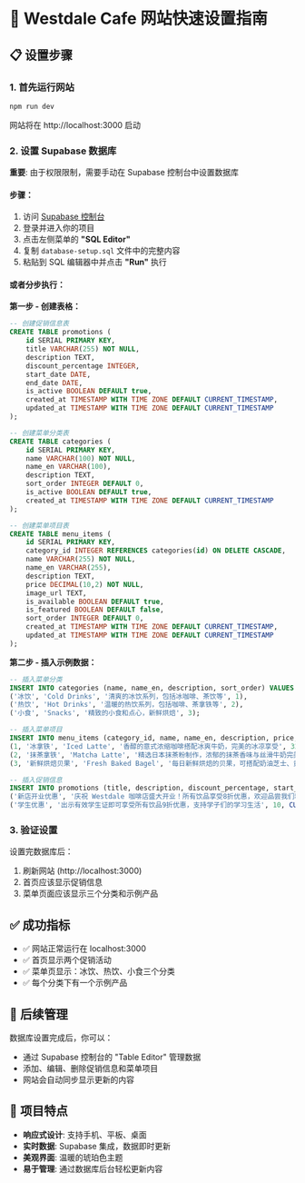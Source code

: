# 🚀 Westdale Cafe 网站快速设置指南

## 📋 设置步骤

### 1. 首先运行网站
```bash
npm run dev
```
网站将在 http://localhost:3000 启动

### 2. 设置 Supabase 数据库

**重要**: 由于权限限制，需要手动在 Supabase 控制台中设置数据库

#### 步骤：
1. 访问 [Supabase 控制台](https://supabase.com)
2. 登录并进入你的项目
3. 点击左侧菜单的 **"SQL Editor"**
4. 复制 `database-setup.sql` 文件中的完整内容
5. 粘贴到 SQL 编辑器中并点击 **"Run"** 执行

#### 或者分步执行：

**第一步 - 创建表格：**
```sql
-- 创建促销信息表
CREATE TABLE promotions (
    id SERIAL PRIMARY KEY,
    title VARCHAR(255) NOT NULL,
    description TEXT,
    discount_percentage INTEGER,
    start_date DATE,
    end_date DATE,
    is_active BOOLEAN DEFAULT true,
    created_at TIMESTAMP WITH TIME ZONE DEFAULT CURRENT_TIMESTAMP,
    updated_at TIMESTAMP WITH TIME ZONE DEFAULT CURRENT_TIMESTAMP
);

-- 创建菜单分类表  
CREATE TABLE categories (
    id SERIAL PRIMARY KEY,
    name VARCHAR(100) NOT NULL,
    name_en VARCHAR(100),
    description TEXT,
    sort_order INTEGER DEFAULT 0,
    is_active BOOLEAN DEFAULT true,
    created_at TIMESTAMP WITH TIME ZONE DEFAULT CURRENT_TIMESTAMP
);

-- 创建菜单项目表
CREATE TABLE menu_items (
    id SERIAL PRIMARY KEY,
    category_id INTEGER REFERENCES categories(id) ON DELETE CASCADE,
    name VARCHAR(255) NOT NULL,
    name_en VARCHAR(255),
    description TEXT,
    price DECIMAL(10,2) NOT NULL,
    image_url TEXT,
    is_available BOOLEAN DEFAULT true,
    is_featured BOOLEAN DEFAULT false,
    sort_order INTEGER DEFAULT 0,
    created_at TIMESTAMP WITH TIME ZONE DEFAULT CURRENT_TIMESTAMP,
    updated_at TIMESTAMP WITH TIME ZONE DEFAULT CURRENT_TIMESTAMP
);
```

**第二步 - 插入示例数据：**
```sql
-- 插入菜单分类
INSERT INTO categories (name, name_en, description, sort_order) VALUES
('冰饮', 'Cold Drinks', '清爽的冰饮系列，包括冰咖啡、茶饮等', 1),
('热饮', 'Hot Drinks', '温暖的热饮系列，包括咖啡、茶拿铁等', 2),
('小食', 'Snacks', '精致的小食和点心，新鲜烘焙', 3);

-- 插入菜单项目
INSERT INTO menu_items (category_id, name, name_en, description, price, is_featured, sort_order) VALUES
(1, '冰拿铁', 'Iced Latte', '香醇的意式浓缩咖啡搭配冰爽牛奶，完美的冰凉享受', 32.00, true, 1),
(2, '抹茶拿铁', 'Matcha Latte', '精选日本抹茶粉制作，浓郁的抹茶香味与丝滑牛奶完美融合', 36.00, true, 1),
(3, '新鲜烘焙贝果', 'Fresh Baked Bagel', '每日新鲜烘焙的贝果，可搭配奶油芝士、黄油或果酱', 25.00, false, 1);

-- 插入促销信息
INSERT INTO promotions (title, description, discount_percentage, start_date, end_date, is_active) VALUES
('新店开业优惠', '庆祝 Westdale 咖啡店盛大开业！所有饮品享受8折优惠，欢迎品尝我们精心制作的每一杯咖啡', 20, CURRENT_DATE, CURRENT_DATE + INTERVAL '30 days', true),
('学生优惠', '出示有效学生证即可享受所有饮品9折优惠，支持学子们的学习生活', 10, CURRENT_DATE, CURRENT_DATE + INTERVAL '365 days', true);
```

### 3. 验证设置
设置完数据库后：
1. 刷新网站 (http://localhost:3000)
2. 首页应该显示促销信息
3. 菜单页面应该显示三个分类和示例产品

## ✅ 成功指标
- ✅ 网站正常运行在 localhost:3000
- ✅ 首页显示两个促销活动
- ✅ 菜单页显示：冰饮、热饮、小食三个分类
- ✅ 每个分类下有一个示例产品

## 🔧 后续管理
数据库设置完成后，你可以：
- 通过 Supabase 控制台的 "Table Editor" 管理数据
- 添加、编辑、删除促销信息和菜单项目
- 网站会自动同步显示更新的内容

## 🎯 项目特点
- **响应式设计**: 支持手机、平板、桌面
- **实时数据**: Supabase 集成，数据即时更新
- **美观界面**: 温暖的琥珀色主题
- **易于管理**: 通过数据库后台轻松更新内容 